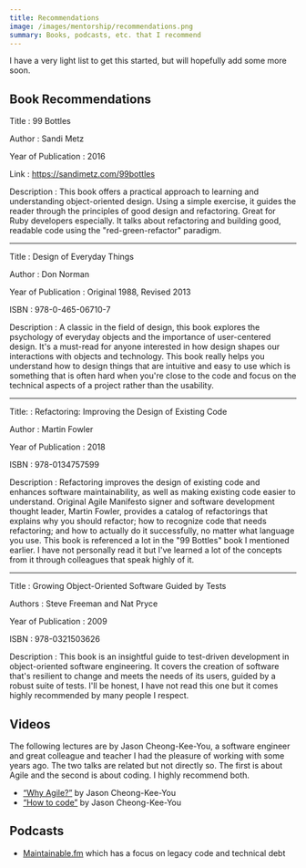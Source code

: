 ```yaml
---
title: Recommendations
image: /images/mentorship/recommendations.png
summary: Books, podcasts, etc. that I recommend
---
```


I have a very light list to get this started, but will hopefully add some more soon.

## Book Recommendations

Title
: 99 Bottles

Author
: Sandi Metz

Year of Publication
: 2016

Link
: https://sandimetz.com/99bottles

Description
: This book offers a practical approach to learning and understanding object-oriented design. Using a simple exercise, it guides the reader through the principles of good design and refactoring. Great for Ruby developers especially. It talks about refactoring and building good, readable code using the "red-green-refactor" paradigm.

***

Title
: Design of Everyday Things

Author
: Don Norman

Year of Publication
: Original 1988, Revised 2013

ISBN
: 978-0-465-06710-7

Description
: A classic in the field of design, this book explores the psychology of everyday objects and the importance of user-centered design. It's a must-read for anyone interested in how design shapes our interactions with objects and technology. This book really helps you understand how to design things that are intuitive and easy to use which is something that is often hard when you're close to the code and focus on the technical aspects of a project rather than the usability.

***

Title:
: Refactoring: Improving the Design of Existing Code

Author
: Martin Fowler

Year of Publication
: 2018

ISBN
: 978-0134757599

Description
: Refactoring improves the design of existing code and enhances software maintainability, as well as making existing code easier to understand. Original Agile Manifesto signer and software development thought leader, Martin Fowler, provides a catalog of refactorings that explains why you should refactor; how to recognize code that needs refactoring; and how to actually do it successfully, no matter what language you use. This book is referenced a lot in the "99 Bottles" book I mentioned earlier. I have not personally read it but I've learned a lot of the concepts from it through colleagues that speak highly of it.

***

Title
: Growing Object-Oriented Software Guided by Tests

Authors
: Steve Freeman and Nat Pryce

Year of Publication
: 2009

ISBN
: 978-0321503626

Description
: This book is an insightful guide to test-driven development in object-oriented software engineering. It covers the creation of software that's resilient to change and meets the needs of its users, guided by a robust suite of tests. I'll be honest, I have not read this one but it comes highly recommended by many people I respect.


## Videos

The following lectures are by Jason Cheong-Kee-You, a software engineer and great colleague and teacher I had the pleasure of working with some years ago. The two talks are related but not directly so. The first is about Agile and the second is about coding. I highly recommend both.

- [“Why Agile?”](https://www.youtube.com/watch?v=y7oj27Vq57I) by Jason Cheong-Kee-You
- [“How to code”](https://www.youtube.com/watch?v=GU5j6sfPMeg&ab_channel=JasonCheong-Kee-You) by Jason Cheong-Kee-You

## Podcasts

- [Maintainable.fm](https://maintainable.fm/) which has a focus on legacy code and technical debt
